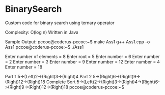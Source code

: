 # BinarySearch
Custom code for binary search using ternary operator

Complexity: O(log n)
Written in Java

Sample Output:
pccoe@coderus-pccoe:~$ make Ass1
g++     Ass1.cpp   -o Ass1
pccoe@coderus-pccoe:~$ ./Ass1

Enter number of elements = 8
Enter root = 5
Enter number = 6
Enter number = 2
Enter number = 3
Enter number = 9
Enter number = 12
Enter number = 4
Enter number = 18

Part 1
5->(Left)2->(Right)3->(Right)4
Part 2
5->(Right)6->(Right)9->(Right)12->(Right)18
Complete Sort
5->(Left)2->(Right)3->(Right)4->(Right)6->(Right)9->(Right)12->(Right)18
pccoe@coderus-pccoe:~$ 

